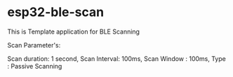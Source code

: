# esp32-ble-scan

This is Template application for BLE Scanning

Scan Parameter's:

Scan duration: 1 second,
Scan Interval: 100ms,
Scan Window  : 100ms,
Type	     : Passive Scanning
